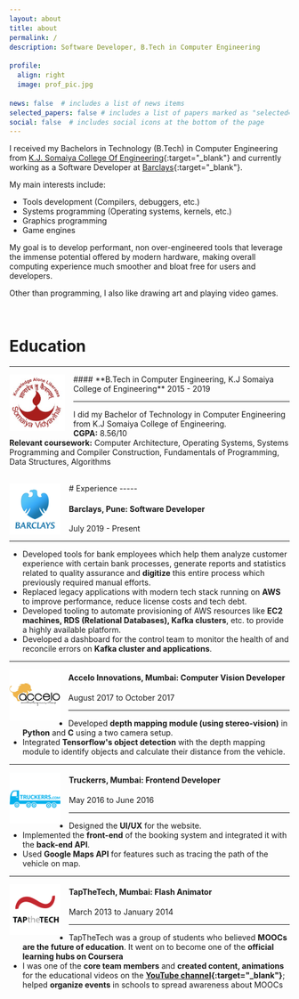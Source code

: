```yaml
---
layout: about
title: about
permalink: /
description: Software Developer, B.Tech in Computer Engineering

profile:
  align: right
  image: prof_pic.jpg

news: false  # includes a list of news items
selected_papers: false # includes a list of papers marked as "selected={true}"
social: false  # includes social icons at the bottom of the page
---
```


I received my Bachelors in Technology (B.Tech) in Computer Engineering from [K.J. Somaiya College Of Engineering](https://kjsce.somaiya.edu){:target="\_blank"} and currently working as a Software Developer at [Barclays](https://home.barclays){:target="\_blank"}. 

My main interests include:
- Tools development (Compilers, debuggers, etc.)
- Systems programming (Operating systems, kernels, etc.)
- Graphics programming 
- Game engines

My goal is to develop performant, non over-engineered tools that leverage the immense potential offered by modern hardware, making overall computing experience much smoother and bloat free for users and developers.

Other than programming, I also like drawing art and playing video games.

<br>

# Education

-----

<img align="left" width="100" src="../assets/img/somaiya.jpg" style="padding-right:15px">
#### **B.Tech in Computer Engineering, K.J Somaiya College of Engineering**
2015 - 2019 

-----
I did my Bachelor of Technology in Computer Engineering from K.J Somaiya College of Engineering. 
<br>
<strong>CGPA:</strong> 8.56/10 <br> 
<strong>Relevant coursework:</strong> Computer Architecture, Operating Systems, Systems Programming and Compiler Construction, Fundamentals of Programming, Data Structures, Algorithms<br>

<br>
# Experience
-----

<img align="left" width="92" src="../assets/img/barclays.png" style="padding-right:15px">

#### **Barclays, Pune: Software Developer**
July 2019 - Present

----- 
- Developed tools for bank employees which help them analyze customer experience with certain bank processes, generate reports and statistics related to quality assurance and <strong>digitize</strong> this entire process which previously required manual efforts.
- Replaced legacy applications with modern tech stack running on <strong>AWS</strong> to improve performance, reduce license costs and tech debt.
- Developed tooling to automate provisioning of AWS resources like <strong>EC2 machines, RDS (Relational Databases), Kafka clusters</strong>, etc. to provide a highly available platform.
- Developed a dashboard for the control team to monitor the health of and reconcile errors on <strong>Kafka cluster and applications</strong>.

-----

<img align="left" width="91" src="../assets/img/accelo.jpg" style="padding-right:15px">

#### **Accelo Innovations, Mumbai: Computer Vision Developer**
August 2017 to October 2017

-----
- Developed <strong>depth mapping module (using stereo-vision)</strong> in <strong>Python</strong> and <strong>C</strong> using a two camera setup.
- Integrated <strong>Tensorflow's object detection</strong> with the depth mapping module to identify objects and calculate their distance from the vehicle.

-----

<img align="left" width="92" src="../assets/img/truckerrs.png" style="padding-right:15px">

#### **Truckerrs, Mumbai: Frontend Developer**
May 2016 to June 2016

-----
- Designed the <strong>UI/UX</strong> for the website.
- Implemented the <strong>front-end</strong> of the booking system and integrated it with the <strong>back-end API</strong>.
- Used <strong>Google Maps API</strong> for features such as tracing the path of the vehicle on map.

-----

<img align="left" width="92" src="../assets/img/tapthetech.png" style="padding-right:15px">

#### **TapTheTech, Mumbai: Flash Animator**
March 2013 to January 2014

-----
- TapTheTech was a group of students who believed <strong>MOOCs are the future of education</strong>. It went on to become one of the <strong>official learning hubs on Coursera</strong>
- I was one of the <strong>core team members</strong> and <strong>created content, animations</strong> for the educational videos on the <strong>[YouTube channel](https://www.youtube.com/user/TAPtheTECH){:target="\_blank"}</strong>; helped <strong>organize events</strong> in schools to spread awareness about MOOCs
